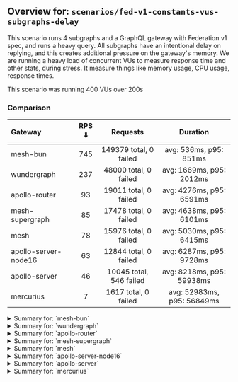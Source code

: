 ## Overview for: `scenarios/fed-v1-constants-vus-subgraphs-delay`


This scenario runs 4 subgraphs and a GraphQL gateway with Federation v1 spec, and runs a heavy query. All subgraphs have an intentional delay on replying, and this creates additional pressure on the gateway's memory. We are running a heavy load of concurrent VUs to measure response time and other stats, during stress. It measure things like memory usage, CPU usage, response times.


This scenario was running 400 VUs over 200s


### Comparison


| Gateway              | RPS ⬇️ |        Requests         |          Duration          |
| :------------------- | :----: | :---------------------: | :------------------------: |
| mesh-bun             |  745   | 149379 total, 0 failed  |   avg: 536ms, p95: 851ms   |
| wundergraph          |  237   |  48000 total, 0 failed  |  avg: 1669ms, p95: 2012ms  |
| apollo-router        |   93   |  19011 total, 0 failed  |  avg: 4276ms, p95: 6591ms  |
| mesh-supergraph      |   85   |  17478 total, 0 failed  |  avg: 4638ms, p95: 6101ms  |
| mesh                 |   78   |  15976 total, 0 failed  |  avg: 5030ms, p95: 6415ms  |
| apollo-server-node16 |   63   |  12844 total, 0 failed  |  avg: 6287ms, p95: 9728ms  |
| apollo-server        |   46   | 10045 total, 546 failed | avg: 8218ms, p95: 59938ms  |
| mercurius            |   7    |  1617 total, 0 failed   | avg: 52983ms, p95: 56849ms |



<details>
  <summary>Summary for: `mesh-bun`</summary>

  **K6 Output**




```
     ✓ response code was 200
     ✗ no graphql errors
      ↳  0% — ✓ 0 / ✗ 149379
     ✗ valid response structure
      ↳  0% — ✓ 0 / ✗ 149379

     checks.........................: 33.33% ✓ 149379     ✗ 298758
     data_received..................: 142 MB 709 kB/s
     data_sent......................: 177 MB 885 kB/s
     http_req_blocked...............: avg=193.93µs min=700ns    med=1.8µs    max=164.34ms p(90)=2.6µs    p(95)=3.3µs   
     http_req_connecting............: avg=187.17µs min=0s       med=0s       max=164.25ms p(90)=0s       p(95)=0s      
     http_req_duration..............: avg=535.63ms min=136.55ms med=498.47ms max=1.3s     p(90)=789.44ms p(95)=850.55ms
       { expected_response:true }...: avg=535.63ms min=136.55ms med=498.47ms max=1.3s     p(90)=789.44ms p(95)=850.55ms
   ✓ http_req_failed................: 0.00%  ✓ 0          ✗ 149379
     http_req_receiving.............: avg=519.04µs min=9.7µs    med=22.6µs   max=219.62ms p(90)=133.2µs  p(95)=297.4µs 
     http_req_sending...............: avg=231.75µs min=5.4µs    med=10.3µs   max=236.85ms p(90)=34.79µs  p(95)=132.5µs 
     http_req_tls_handshaking.......: avg=0s       min=0s       med=0s       max=0s       p(90)=0s       p(95)=0s      
     http_req_waiting...............: avg=534.88ms min=135.73ms med=498.14ms max=1.22s    p(90)=788.48ms p(95)=848.93ms
     http_reqs......................: 149379 745.172976/s
     iteration_duration.............: avg=536.29ms min=142.9ms  med=498.9ms  max=1.39s    p(90)=789.84ms p(95)=853.01ms
     iterations.....................: 149379 745.172976/s
     vus............................: 400    min=400      max=400 
     vus_max........................: 400    min=400      max=400 
```


**Performance Overview**


<img src="https://imagedelivery.net/KYe9TScr4TldYHA48pczVg/91f78661-d7d1-4fe8-507e-d8c164059e00/public" alt="Performance Overview" />


**HTTP Overview**


<img src="https://imagedelivery.net/KYe9TScr4TldYHA48pczVg/bf921e77-638a-4339-90a3-f7e5dd942d00/public" alt="HTTP Overview" />


  </details>

<details>
  <summary>Summary for: `wundergraph`</summary>

  **K6 Output**




```
     ✓ response code was 200
     ✓ no graphql errors
     ✓ valid response structure

     checks.........................: 100.00% ✓ 144000     ✗ 0    
     data_received..................: 239 MB  1.2 MB/s
     data_sent......................: 57 MB   282 kB/s
     http_req_blocked...............: avg=713.88µs min=1.5µs    med=2.7µs  max=301.71ms p(90)=3.8µs    p(95)=4.89µs  
     http_req_connecting............: avg=672.14µs min=0s       med=0s     max=203.83ms p(90)=0s       p(95)=0s      
     http_req_duration..............: avg=1.66s    min=939.63ms med=1.66s  max=2.85s    p(90)=1.91s    p(95)=2.01s   
       { expected_response:true }...: avg=1.66s    min=939.63ms med=1.66s  max=2.85s    p(90)=1.91s    p(95)=2.01s   
   ✓ http_req_failed................: 0.00%   ✓ 0          ✗ 48000
     http_req_receiving.............: avg=1.16ms   min=18.5µs   med=41.9µs max=366.89ms p(90)=302.32µs p(95)=553.32µs
     http_req_sending...............: avg=757.73µs min=10µs     med=15.3µs max=275.47ms p(90)=43.2µs   p(95)=153.31µs
     http_req_tls_handshaking.......: avg=0s       min=0s       med=0s     max=0s       p(90)=0s       p(95)=0s      
     http_req_waiting...............: avg=1.66s    min=939.57ms med=1.66s  max=2.84s    p(90)=1.91s    p(95)=2s      
     http_reqs......................: 48000   237.724569/s
     iteration_duration.............: avg=1.67s    min=940.94ms med=1.66s  max=2.93s    p(90)=1.92s    p(95)=2.01s   
     iterations.....................: 48000   237.724569/s
     vus............................: 77      min=77       max=400
     vus_max........................: 400     min=400      max=400
```


**Performance Overview**


<img src="https://imagedelivery.net/KYe9TScr4TldYHA48pczVg/2199f915-4ba8-44c7-68bf-cf10eee1c000/public" alt="Performance Overview" />


**HTTP Overview**


<img src="https://imagedelivery.net/KYe9TScr4TldYHA48pczVg/0d3667e0-e84d-4659-5a85-aae3dec88200/public" alt="HTTP Overview" />


  </details>

<details>
  <summary>Summary for: `apollo-router`</summary>

  **K6 Output**




```
     ✓ response code was 200
     ✗ no graphql errors
      ↳  99% — ✓ 18973 / ✗ 38
     ✗ valid response structure
      ↳  99% — ✓ 18973 / ✗ 38

     checks.........................: 99.86% ✓ 56957     ✗ 76   
     data_received..................: 95 MB  465 kB/s
     data_sent......................: 23 MB  111 kB/s
     http_req_blocked...............: avg=1.24ms   min=1.3µs  med=2.8µs  max=102.5ms  p(90)=4.5µs  p(95)=7.7µs  
     http_req_connecting............: avg=1.22ms   min=0s     med=0s     max=102.46ms p(90)=0s     p(95)=0s     
     http_req_duration..............: avg=4.27s    min=1.67s  med=4.11s  max=10.21s   p(90)=5.9s   p(95)=6.59s  
       { expected_response:true }...: avg=4.27s    min=1.67s  med=4.11s  max=10.21s   p(90)=5.9s   p(95)=6.59s  
   ✓ http_req_failed................: 0.00%  ✓ 0         ✗ 19011
     http_req_receiving.............: avg=95.47µs  min=22.9µs med=56µs   max=43.01ms  p(90)=85.1µs p(95)=95.95µs
     http_req_sending...............: avg=203.53µs min=7µs    med=14.5µs max=42.88ms  p(90)=28.9µs p(95)=50.9µs 
     http_req_tls_handshaking.......: avg=0s       min=0s     med=0s     max=0s       p(90)=0s     p(95)=0s     
     http_req_waiting...............: avg=4.27s    min=1.67s  med=4.11s  max=10.21s   p(90)=5.9s   p(95)=6.58s  
     http_reqs......................: 19011  93.261662/s
     iteration_duration.............: avg=4.27s    min=1.67s  med=4.11s  max=10.22s   p(90)=5.9s   p(95)=6.6s   
     iterations.....................: 19011  93.261662/s
     vus............................: 7      min=7       max=400
     vus_max........................: 400    min=400     max=400
```


**Performance Overview**


<img src="https://imagedelivery.net/KYe9TScr4TldYHA48pczVg/44144f72-2c5c-4f57-ea35-272777934500/public" alt="Performance Overview" />


**HTTP Overview**


<img src="https://imagedelivery.net/KYe9TScr4TldYHA48pczVg/d3430fb0-f88b-4284-5636-880551d0b600/public" alt="HTTP Overview" />


  </details>

<details>
  <summary>Summary for: `mesh-supergraph`</summary>

  **K6 Output**




```
     ✓ response code was 200
     ✗ no graphql errors
      ↳  99% — ✓ 17426 / ✗ 52
     ✗ valid response structure
      ↳  0% — ✓ 0 / ✗ 17478

     checks.........................: 66.56% ✓ 34904     ✗ 17530
     data_received..................: 89 MB  435 kB/s
     data_sent......................: 21 MB  102 kB/s
     http_req_blocked...............: avg=1.09ms   min=1.2µs  med=2.4µs  max=140.88ms p(90)=3.6µs  p(95)=5µs   
     http_req_connecting............: avg=1.07ms   min=0s     med=0s     max=140.63ms p(90)=0s     p(95)=0s    
     http_req_duration..............: avg=4.63s    min=2.86s  med=4.5s   max=10.39s   p(90)=5.15s  p(95)=6.1s  
       { expected_response:true }...: avg=4.63s    min=2.86s  med=4.5s   max=10.39s   p(90)=5.15s  p(95)=6.1s  
   ✓ http_req_failed................: 0.00%  ✓ 0         ✗ 17478
     http_req_receiving.............: avg=64.1µs   min=23.5µs med=51.5µs max=15.75ms  p(90)=77.8µs p(95)=87.4µs
     http_req_sending...............: avg=145.48µs min=8.8µs  med=14.2µs max=63.93ms  p(90)=28.9µs p(95)=34.7µs
     http_req_tls_handshaking.......: avg=0s       min=0s     med=0s     max=0s       p(90)=0s     p(95)=0s    
     http_req_waiting...............: avg=4.63s    min=2.86s  med=4.5s   max=10.39s   p(90)=5.15s  p(95)=6.1s  
     http_reqs......................: 17478  85.908081/s
     iteration_duration.............: avg=4.63s    min=2.86s  med=4.5s   max=10.41s   p(90)=5.15s  p(95)=6.1s  
     iterations.....................: 17478  85.908081/s
     vus............................: 320    min=320     max=400
     vus_max........................: 400    min=400     max=400
```


**Performance Overview**


<img src="https://imagedelivery.net/KYe9TScr4TldYHA48pczVg/8d3d1d6f-c5e6-4853-53e5-9714de801e00/public" alt="Performance Overview" />


**HTTP Overview**


<img src="https://imagedelivery.net/KYe9TScr4TldYHA48pczVg/bb06befc-c03e-4cc0-3d23-be47039d6d00/public" alt="HTTP Overview" />


  </details>

<details>
  <summary>Summary for: `mesh`</summary>

  **K6 Output**




```
     ✓ response code was 200
     ✗ no graphql errors
      ↳  99% — ✓ 15944 / ✗ 32
     ✗ valid response structure
      ↳  99% — ✓ 15944 / ✗ 32

     checks.........................: 99.86% ✓ 47864     ✗ 64   
     data_received..................: 80 MB  396 kB/s
     data_sent......................: 19 MB  94 kB/s
     http_req_blocked...............: avg=1.4ms    min=1.4µs  med=2.6µs  max=129.8ms  p(90)=4µs    p(95)=8.4µs  
     http_req_connecting............: avg=1.38ms   min=0s     med=0s     max=129.77ms p(90)=0s     p(95)=0s     
     http_req_duration..............: avg=5.02s    min=1.64s  med=4.88s  max=9.73s    p(90)=5.51s  p(95)=6.41s  
       { expected_response:true }...: avg=5.02s    min=1.64s  med=4.88s  max=9.73s    p(90)=5.51s  p(95)=6.41s  
   ✓ http_req_failed................: 0.00%  ✓ 0         ✗ 15976
     http_req_receiving.............: avg=85.46µs  min=22.8µs med=53.2µs max=54.94ms  p(90)=79.3µs p(95)=89.2µs 
     http_req_sending...............: avg=437.21µs min=8.2µs  med=15µs   max=99.44ms  p(90)=31.2µs p(95)=46.37µs
     http_req_tls_handshaking.......: avg=0s       min=0s     med=0s     max=0s       p(90)=0s     p(95)=0s     
     http_req_waiting...............: avg=5.02s    min=1.64s  med=4.88s  max=9.73s    p(90)=5.51s  p(95)=6.41s  
     http_reqs......................: 15976  78.948254/s
     iteration_duration.............: avg=5.03s    min=1.64s  med=4.88s  max=9.75s    p(90)=5.51s  p(95)=6.41s  
     iterations.....................: 15976  78.948254/s
     vus............................: 115    min=115     max=400
     vus_max........................: 400    min=400     max=400
```


**Performance Overview**


<img src="https://imagedelivery.net/KYe9TScr4TldYHA48pczVg/b4da8d73-ae18-4584-f8a3-901d6adb1b00/public" alt="Performance Overview" />


**HTTP Overview**


<img src="https://imagedelivery.net/KYe9TScr4TldYHA48pczVg/c088f310-7644-4f2c-486d-827963f78b00/public" alt="HTTP Overview" />


  </details>

<details>
  <summary>Summary for: `apollo-server-node16`</summary>

  **K6 Output**




```
     ✓ response code was 200
     ✗ no graphql errors
      ↳  79% — ✓ 10250 / ✗ 2594
     ✗ valid response structure
      ↳  79% — ✓ 10250 / ✗ 2594

     checks.........................: 86.53% ✓ 33344     ✗ 5188 
     data_received..................: 63 MB  309 kB/s
     data_sent......................: 15 MB  75 kB/s
     http_req_blocked...............: avg=2.95ms  min=1.1µs  med=2.1µs  max=206.83ms p(90)=3.3µs   p(95)=12.6µs 
     http_req_connecting............: avg=2.91ms  min=0s     med=0s     max=199.16ms p(90)=0s      p(95)=0s     
     http_req_duration..............: avg=6.28s   min=1.56s  med=5.97s  max=11.59s   p(90)=8.55s   p(95)=9.72s  
       { expected_response:true }...: avg=6.28s   min=1.56s  med=5.97s  max=11.59s   p(90)=8.55s   p(95)=9.72s  
   ✓ http_req_failed................: 0.00%  ✓ 0         ✗ 12844
     http_req_receiving.............: avg=60.02µs min=18.7µs med=49.6µs max=25.95ms  p(90)=72.09µs p(95)=79.4µs 
     http_req_sending...............: avg=1.02ms  min=6.4µs  med=12.7µs max=142.25ms p(90)=27.3µs  p(95)=36.78µs
     http_req_tls_handshaking.......: avg=0s      min=0s     med=0s     max=0s       p(90)=0s      p(95)=0s     
     http_req_waiting...............: avg=6.28s   min=1.56s  med=5.97s  max=11.46s   p(90)=8.55s   p(95)=9.7s   
     http_reqs......................: 12844  63.151466/s
     iteration_duration.............: avg=6.29s   min=1.56s  med=5.97s  max=11.66s   p(90)=8.55s   p(95)=9.79s  
     iterations.....................: 12844  63.151466/s
     vus............................: 182    min=182     max=400
     vus_max........................: 400    min=400     max=400
```


**Performance Overview**


<img src="https://imagedelivery.net/KYe9TScr4TldYHA48pczVg/3511d594-349b-4b7f-589a-9fe64f1cd800/public" alt="Performance Overview" />


**HTTP Overview**


<img src="https://imagedelivery.net/KYe9TScr4TldYHA48pczVg/7abe8fe9-2a2f-42af-930f-0a50ab563000/public" alt="HTTP Overview" />


  </details>

<details>
  <summary>Summary for: `apollo-server`</summary>

  **K6 Output**




```
     ✗ response code was 200
      ↳  94% — ✓ 9499 / ✗ 546
     ✗ no graphql errors
      ↳  83% — ✓ 8350 / ✗ 1695
     ✗ valid response structure
      ↳  87% — ✓ 8350 / ✗ 1149

     checks.........................: 88.54% ✓ 26199     ✗ 3390 
     data_received..................: 48 MB  225 kB/s
     data_sent......................: 12 MB  55 kB/s
     http_req_blocked...............: avg=2.98ms min=1.5µs med=2.5µs  max=132.95ms p(90)=25.28µs p(95)=9.55ms  
     http_req_connecting............: avg=2.92ms min=0s    med=0s     max=126.45ms p(90)=0s      p(95)=8.57ms  
     http_req_duration..............: avg=8.21s  min=1.41s med=4.53s  max=1m0s     p(90)=5.83s   p(95)=59.93s  
       { expected_response:true }...: avg=5.24s  min=1.41s med=4.47s  max=59.5s    p(90)=5.47s   p(95)=5.81s   
   ✓ http_req_failed................: 5.43%  ✓ 546       ✗ 9499 
     http_req_receiving.............: avg=75.9µs min=0s    med=59.1µs max=23.78ms  p(90)=97.2µs  p(95)=116.08µs
     http_req_sending...............: avg=1.13ms min=9.1µs med=15µs   max=76.1ms   p(90)=59.64µs p(95)=1.03ms  
     http_req_tls_handshaking.......: avg=0s     min=0s    med=0s     max=0s       p(90)=0s      p(95)=0s      
     http_req_waiting...............: avg=8.21s  min=1.41s med=4.53s  max=1m0s     p(90)=5.83s   p(95)=59.91s  
     http_reqs......................: 10045  46.656113/s
     iteration_duration.............: avg=8.22s  min=1.42s med=4.53s  max=1m0s     p(90)=5.84s   p(95)=1m0s    
     iterations.....................: 10045  46.656113/s
     vus............................: 12     min=12      max=400
     vus_max........................: 400    min=400     max=400
```


**Performance Overview**


<img src="https://imagedelivery.net/KYe9TScr4TldYHA48pczVg/99f5c2a3-7f65-474d-2717-b0e84023e700/public" alt="Performance Overview" />


**HTTP Overview**


<img src="https://imagedelivery.net/KYe9TScr4TldYHA48pczVg/7d60a0f0-3f1d-41a0-7626-480883a3f500/public" alt="HTTP Overview" />


  </details>

<details>
  <summary>Summary for: `mercurius`</summary>

  **K6 Output**




```
     ✓ response code was 200
     ✓ no graphql errors
     ✓ valid response structure

     checks.........................: 100.00% ✓ 4851     ✗ 0    
     data_received..................: 8.1 MB  35 kB/s
     data_sent......................: 1.9 MB  8.4 kB/s
     http_req_blocked...............: avg=9.56ms  min=1.6µs  med=3µs    max=73.13ms p(90)=45.02ms p(95)=49.52ms 
     http_req_connecting............: avg=9.43ms  min=0s     med=0s     max=64.28ms p(90)=44.84ms p(95)=49.34ms 
     http_req_duration..............: avg=52.98s  min=29.63s med=56.46s max=57.04s  p(90)=56.8s   p(95)=56.84s  
       { expected_response:true }...: avg=52.98s  min=29.63s med=56.46s max=57.04s  p(90)=56.8s   p(95)=56.84s  
   ✓ http_req_failed................: 0.00%   ✓ 0        ✗ 1617 
     http_req_receiving.............: avg=71.73µs min=26.9µs med=68.7µs max=446.4µs p(90)=91µs    p(95)=101.41µs
     http_req_sending...............: avg=1.58ms  min=9.79µs med=20.6µs max=13.1ms  p(90)=9.92ms  p(95)=11.53ms 
     http_req_tls_handshaking.......: avg=0s      min=0s     med=0s     max=0s      p(90)=0s      p(95)=0s      
     http_req_waiting...............: avg=52.98s  min=29.63s med=56.46s max=57.04s  p(90)=56.8s   p(95)=56.84s  
     http_reqs......................: 1617    7.041857/s
     iteration_duration.............: avg=52.99s  min=29.63s med=56.46s max=57.04s  p(90)=56.8s   p(95)=56.84s  
     iterations.....................: 1617    7.041857/s
     vus............................: 14      min=14     max=400
     vus_max........................: 400     min=400    max=400
```


**Performance Overview**


<img src="https://imagedelivery.net/KYe9TScr4TldYHA48pczVg/9f2dc44e-f44a-4b65-07ea-f13a38322200/public" alt="Performance Overview" />


**HTTP Overview**


<img src="https://imagedelivery.net/KYe9TScr4TldYHA48pczVg/0a3cd8f4-9881-42bc-dac0-3bce47806b00/public" alt="HTTP Overview" />


  </details>